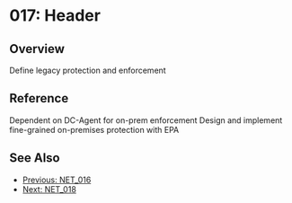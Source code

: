 ﻿# 017: Header
## Overview
Define legacy protection and enforcement

## Reference
Dependent on DC-Agent for on-prem enforcement  Design and implement fine-grained on-premises protection with EPA

## See Also
- [Previous: NET_016](NET_016.md)
- [Next: NET_018](NET_018.md)
